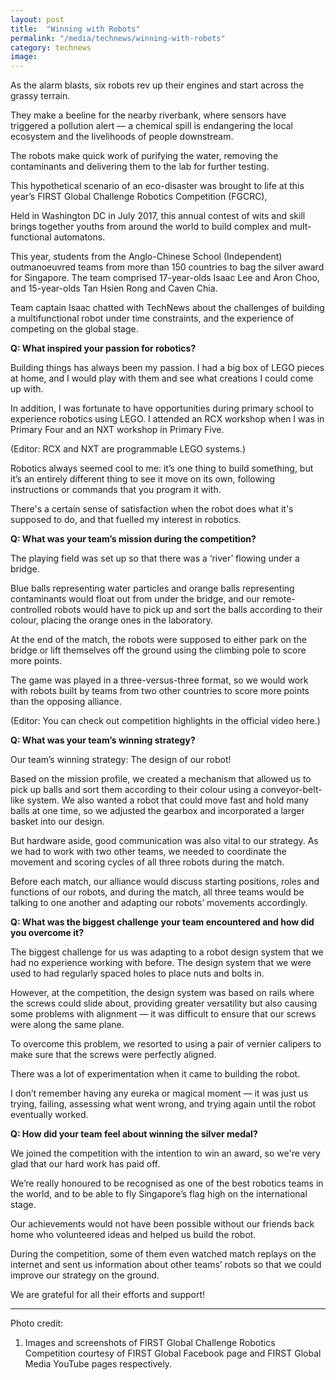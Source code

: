 ```yaml
---
layout: post
title:  "Winning with Robots"
permalink: "/media/technews/winning-with-robots"
category: technews
image: 
---
```


As the alarm blasts, six robots rev up their engines and start across the grassy terrain.

They make a beeline for the nearby riverbank, where sensors have triggered a pollution alert — a chemical spill is endangering the local ecosystem and the livelihoods of people downstream.

The robots make quick work of purifying the water, removing the contaminants and delivering them to the lab for further testing.

This hypothetical scenario of an eco-disaster was brought to life at this year’s FIRST Global Challenge Robotics Competition (FGCRC),

Held in Washington DC in July 2017, this annual contest of wits and skill brings together youths from around the world to build complex and mult-functional automatons.

This year, students from the Anglo-Chinese School (Independent) outmanoeuvred teams from more than 150 countries to bag the silver award for Singapore. The team comprised 17-year-olds Isaac Lee and Aron Choo, and 15-year-olds Tan Hsien Rong and Caven Chia.

Team captain Isaac chatted with TechNews about the challenges of building a multifunctional robot under time constraints, and the experience of competing on the global stage.


**Q: What inspired your passion for robotics?**

Building things has always been my passion. I had a big box of LEGO pieces at home, and I would play with them and see what creations I could come up with.

In addition, I was fortunate to have opportunities during primary school to experience robotics using LEGO. I attended an RCX workshop when I was in Primary Four and an NXT workshop in Primary Five.

(Editor: RCX and NXT are programmable LEGO systems.)

Robotics always seemed cool to me: it’s one thing to build something, but it’s an entirely different thing to see it move on its own, following instructions or commands that you program it with.

There's a certain sense of satisfaction when the robot does what it's supposed to do, and that fuelled my interest in robotics.


**Q: What was your team’s mission during the competition?**

The playing field was set up so that there was a ‘river’ flowing under a bridge.

Blue balls representing water particles and orange balls representing contaminants would float out from under the bridge, and our remote-controlled robots would have to pick up and sort the balls according to their colour, placing the orange ones in the laboratory.

At the end of the match, the robots were supposed to either park on the bridge or lift themselves off the ground using the climbing pole to score more points.

The game was played in a three-versus-three format, so we would work with robots built by teams from two other countries to score more points than the opposing alliance.

(Editor: You can check out competition highlights in the official video here.)


**Q: What was your team’s winning strategy?**

Our team’s winning strategy: The design of our robot!

Based on the mission profile, we created a mechanism that allowed us to pick up balls and sort them according to their colour using a conveyor-belt-like system. We also wanted a robot that could move fast and hold many balls at one time, so we adjusted the gearbox and incorporated a larger basket into our design.

But hardware aside, good communication was also vital to our strategy. As we had to work with two other teams, we needed to coordinate the movement and scoring cycles of all three robots during the match.

Before each match, our alliance would discuss starting positions, roles and functions of our robots, and during the match, all three teams would be talking to one another and adapting our robots’ movements accordingly.


**Q: What was the biggest challenge your team encountered and how did you overcome it?**

The biggest challenge for us was adapting to a robot design system that we had no experience working with before. The design system that we were used to had regularly spaced holes to place nuts and bolts in.

However, at the competition, the design system was based on rails where the screws could slide about, providing greater versatility but also causing some problems with alignment — it was difficult to ensure that our screws were along the same plane.

To overcome this problem, we resorted to using a pair of vernier calipers to make sure that the screws were perfectly aligned.

There was a lot of experimentation when it came to building the robot.

I don’t remember having any eureka or magical moment — it was just us trying, failing, assessing what went wrong, and trying again until the robot eventually worked.


**Q: How did your team feel about winning the silver medal?**

We joined the competition with the intention to win an award, so we're very glad that our hard work has paid off.

We’re really honoured to be recognised as one of the best robotics teams in the world, and to be able to fly Singapore’s flag high on the international stage.

Our achievements would not have been possible without our friends back home who volunteered ideas and helped us build the robot.

During the competition, some of them even watched match replays on the internet and sent us information about other teams’ robots so that we could improve our strategy on the ground.

We are grateful for all their efforts and support!

---

Photo credit:
1. Images and screenshots of FIRST Global Challenge Robotics Competition courtesy of FIRST Global Facebook page and FIRST Global Media YouTube pages respectively.
